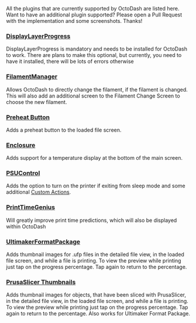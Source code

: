 All the plugins that are currently supported by OctoDash are listed here. Want to have an additional plugin supported? Please open a Pull Request with the implementation and some screenshots. Thanks!

### [DisplayLayerProgress](https://plugins.octoprint.org/plugins/DisplayLayerProgress/)

DisplayLayerProgress is mandatory and needs to be installed for OctoDash to work. There are plans to make this optional, but currently, you need to have it installed, there will be lots of errors otherwise

### [FilamentManager](https://plugins.octoprint.org/plugins/filamentmanager/)

Allows OctoDash to directly change the filament, if the filament is changed. This will also add an additional screen to the Filament Change Screen to choose the new filament.

### [Preheat Button](https://plugins.octoprint.org/plugins/preheat/)

Adds a preheat button to the loaded file screen.

### [Enclosure](https://plugins.octoprint.org/plugins/enclosure/)

Adds support for a temperature display at the bottom of the main screen.

### [PSUControl](https://plugins.octoprint.org/plugins/psucontrol/)

Adds the option to turn on the printer if exiting from sleep mode and some additional [Custom Actions](https://github.com/UnchartedBull/OctoDash/wiki/Custom-Actions).

### [PrintTimeGenius](https://plugins.octoprint.org/plugins/PrintTimeGenius/)

Will greatly improve print time predictions, which will also be displayed within OctoDash

### [UltimakerFormatPackage](https://plugins.octoprint.org/plugins/UltimakerFormatPackage/)

Adds thumbnail images for .ufp files in the detailed file view, in the loaded file screen, and while a file is printing. To view the preview while printing just tap on the progress percentage. Tap again to return to the percentage.

### [PrusaSlicer Thumbnails](https://plugins.octoprint.org/plugins/prusaslicerthumbnails/)

Adds thumbnail images for objects, that have been sliced with PrusaSlicer, in the detailed file view, in the loaded file screen, and while a file is printing. To view the preview while printing just tap on the progress percentage. Tap again to return to the percentage. Also works for Ultimaker Format Package.

